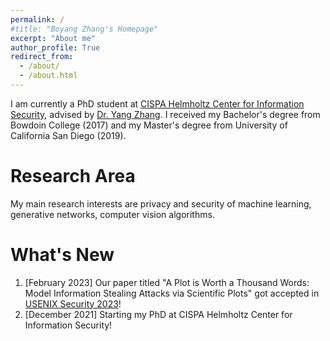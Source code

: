```yaml
---
permalink: /
#title: "Boyang Zhang's Homepage"
excerpt: "About me"
author_profile: True
redirect_from: 
  - /about/
  - /about.html
---
```


I am currently a PhD student at [CISPA Helmholtz Center for Information Security](https://cispa.de/en), advised by [Dr. Yang Zhang](https://yangzhangalmo.github.io/). I received my Bachelor's degree from Bowdoin College (2017) and my Master's degree from University of California San Diego (2019). 

Research Area
======
My main research interests are privacy and security of machine learning, generative networks, computer vision algorithms. 


What's New
======
1. [February 2023] Our paper titled "A Plot is Worth a Thousand Words: Model Information Stealing Attacks via Scientific Plots" got accepted in [USENIX Security 2023](https://www.usenix.org/conference/usenixsecurity23)! 
2. [December 2021] Starting my PhD at CISPA Helmholtz Center for Information Security!
